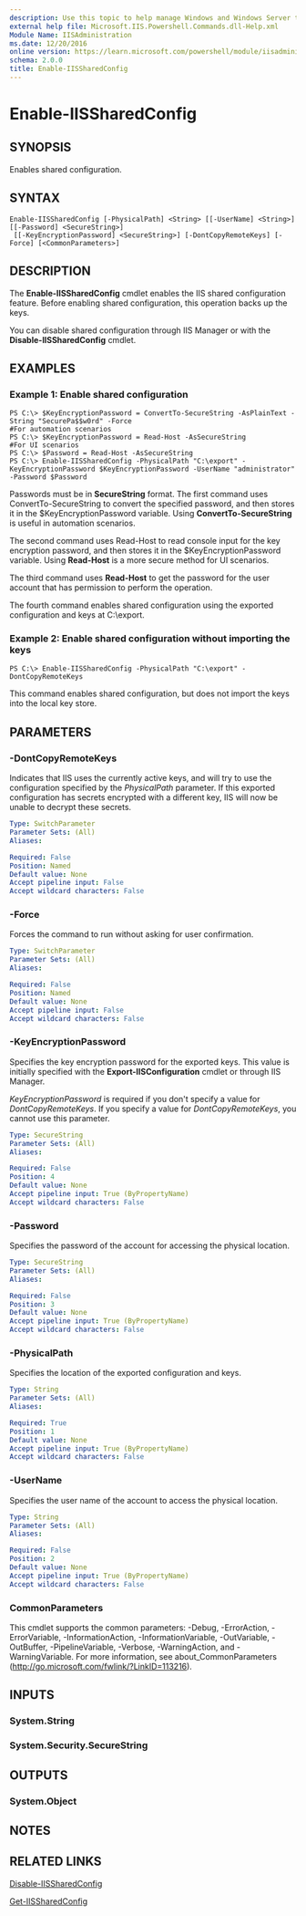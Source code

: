 ```yaml
---
description: Use this topic to help manage Windows and Windows Server technologies with Windows PowerShell.
external help file: Microsoft.IIS.Powershell.Commands.dll-Help.xml
Module Name: IISAdministration
ms.date: 12/20/2016
online version: https://learn.microsoft.com/powershell/module/iisadministration/enable-iissharedconfig?view=windowsserver2025-ps&wt.mc_id=ps-gethelp
schema: 2.0.0
title: Enable-IISSharedConfig
---
```


# Enable-IISSharedConfig

## SYNOPSIS
Enables shared configuration.

## SYNTAX

```
Enable-IISSharedConfig [-PhysicalPath] <String> [[-UserName] <String>] [[-Password] <SecureString>]
 [[-KeyEncryptionPassword] <SecureString>] [-DontCopyRemoteKeys] [-Force] [<CommonParameters>]
```

## DESCRIPTION
The **Enable-IISSharedConfig** cmdlet enables the IIS shared configuration feature.
Before enabling shared configuration, this operation backs up the keys.

You can disable shared configuration through IIS Manager or with the **Disable-IISSharedConfig** cmdlet.

## EXAMPLES

### Example 1: Enable shared configuration
```
PS C:\> $KeyEncryptionPassword = ConvertTo-SecureString -AsPlainText -String "SecurePa$$w0rd" -Force
#For automation scenarios
PS C:\> $KeyEncryptionPassword = Read-Host -AsSecureString
#For UI scenarios
PS C:\> $Password = Read-Host -AsSecureString
PS C:\> Enable-IISSharedConfig -PhysicalPath "C:\export" -KeyEncryptionPassword $KeyEncryptionPassword -UserName "administrator" -Password $Password
```

Passwords must be in **SecureString** format.
The first command uses ConvertTo-SecureString to convert the specified password, and then stores it in the $KeyEncryptionPassword variable.
Using **ConvertTo-SecureString** is useful in automation scenarios.

The second command uses Read-Host to read console input for the key encryption password, and then stores it in the $KeyEncryptionPassword variable.
Using **Read-Host** is a more secure method for UI scenarios.

The third command uses **Read-Host** to get the password for the user account that has permission to perform the operation.

The fourth command enables shared configuration using the exported configuration and keys at C:\export.

### Example 2: Enable shared configuration without importing the keys
```
PS C:\> Enable-IISSharedConfig -PhysicalPath "C:\export" -DontCopyRemoteKeys
```

This command enables shared configuration, but does not import the keys into the local key store.

## PARAMETERS

### -DontCopyRemoteKeys
Indicates that IIS uses the currently active keys, and will try to use the configuration specified by the *PhysicalPath* parameter.
If this exported configuration has secrets encrypted with a different key, IIS will now be unable to decrypt these secrets.

```yaml
Type: SwitchParameter
Parameter Sets: (All)
Aliases:

Required: False
Position: Named
Default value: None
Accept pipeline input: False
Accept wildcard characters: False
```

### -Force
Forces the command to run without asking for user confirmation.

```yaml
Type: SwitchParameter
Parameter Sets: (All)
Aliases:

Required: False
Position: Named
Default value: None
Accept pipeline input: False
Accept wildcard characters: False
```

### -KeyEncryptionPassword
Specifies the key encryption password for the exported keys.
This value is initially specified with the **Export-IISConfiguration** cmdlet or through IIS Manager.

*KeyEncryptionPassword* is required if you don't specify a value for *DontCopyRemoteKeys*.
If you specify a value for *DontCopyRemoteKeys*, you cannot use this parameter.

```yaml
Type: SecureString
Parameter Sets: (All)
Aliases:

Required: False
Position: 4
Default value: None
Accept pipeline input: True (ByPropertyName)
Accept wildcard characters: False
```

### -Password
Specifies the password of the account for accessing the physical location.

```yaml
Type: SecureString
Parameter Sets: (All)
Aliases:

Required: False
Position: 3
Default value: None
Accept pipeline input: True (ByPropertyName)
Accept wildcard characters: False
```

### -PhysicalPath
Specifies the location of the exported configuration and keys.

```yaml
Type: String
Parameter Sets: (All)
Aliases:

Required: True
Position: 1
Default value: None
Accept pipeline input: True (ByPropertyName)
Accept wildcard characters: False
```

### -UserName
Specifies the user name of the account to access the physical location.

```yaml
Type: String
Parameter Sets: (All)
Aliases:

Required: False
Position: 2
Default value: None
Accept pipeline input: True (ByPropertyName)
Accept wildcard characters: False
```

### CommonParameters
This cmdlet supports the common parameters: -Debug, -ErrorAction, -ErrorVariable, -InformationAction, -InformationVariable, -OutVariable, -OutBuffer, -PipelineVariable, -Verbose, -WarningAction, and -WarningVariable. For more information, see about_CommonParameters (http://go.microsoft.com/fwlink/?LinkID=113216).

## INPUTS

### System.String

### System.Security.SecureString

## OUTPUTS

### System.Object

## NOTES

## RELATED LINKS

[Disable-IISSharedConfig](./Disable-IISSharedConfig.md)

[Get-IISSharedConfig](./Get-IISSharedConfig.md)

